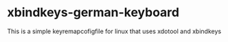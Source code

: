 # xbindkeys-german-keyboard
This is a simple keyremapcofigfile for linux that uses xdotool and xbindkeys

